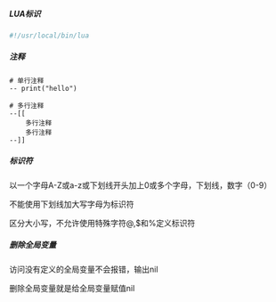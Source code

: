 ##### LUA标识

```lua
#!/usr/local/bin/lua
```

##### 注释

```
# 单行注释
-- print("hello")

# 多行注释
--[[
	多行注释
	多行注释
--]]
```

##### 标识符

以一个字母A-Z或a-z或下划线开头加上0或多个字母，下划线，数字（0-9）

不能使用下划线加大写字母为标识符

区分大小写，不允许使用特殊字符@,$和%定义标识符

##### 删除全局变量

访问没有定义的全局变量不会报错，输出nil

删除全局变量就是给全局变量赋值nil